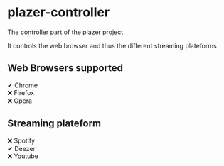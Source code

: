 # plazer-controller
The controller part of the plazer project

It controls the web browser and thus the different streaming plateforms

## Web Browsers supported
✔ Chrome<br>
❌ Firefox<br>
❌ Opera<br>

## Streaming plateform
❌ Spotify<br>
✔ Deezer<br>
❌ Youtube<br>